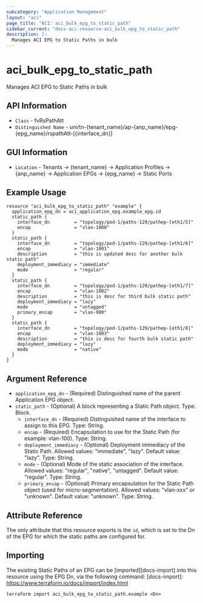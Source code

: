 ```yaml
---
subcategory: "Application Management"
layout: "aci"
page_title: "ACI: aci_bulk_epg_to_static_path"
sidebar_current: "docs-aci-resource-aci_bulk_epg_to_static_path"
description: |-
  Manages ACI EPG to Static Paths in bulk
---
```


# aci_bulk_epg_to_static_path #

Manages ACI EPG to Static Paths in bulk

## API Information ##
* `Class` - fvRsPathAtt
* `Distinguished Name` - uni/tn-{tenant_name}/ap-{anp_name}/epg-{epg_name}/rspathAtt-[{interface_dn}]

## GUI Information ##
* `Location` - Tenants -> {tenant_name} -> Application Profiles -> {anp_name} -> Application EPGs -> {epg_name} -> Static Ports

## Example Usage ##

```hcl
resource "aci_bulk_epg_to_static_path" "example" {
  application_epg_dn = aci_application_epg.example_epg.id
  static_path {
    interface_dn         = "topology/pod-1/paths-129/pathep-[eth1/5]"
    encap                = "vlan-1000"
  }
  static_path {
    interface_dn         = "topology/pod-1/paths-129/pathep-[eth1/6]"
    encap                = "vlan-1001"
    description          = "this is updated desc for another bulk static path"
    deployment_immediacy = "immediate"
    mode                 = "regular"
  }
  static_path {
    interface_dn         = "topology/pod-1/paths-129/pathep-[eth1/7]"
    encap                = "vlan-1002"
    description          = "this is desc for third bulk static path"
    deployment_immediacy = "lazy"
    mode                 = "untagged"
    primary_encap        = "vlan-900"
  }
  static_path {
    interface_dn         = "topology/pod-1/paths-129/pathep-[eth1/8]"
    encap                = "vlan-1003"
    description          = "this is desc for fourth bulk static path"
    deployment_immediacy = "lazy"
    mode                 = "native"
  }
}
```

## Argument Reference ##

* `application_epg_dn` - (Required) Distinguished name of the parent Application EPG object.
* `static_path` - (Optional) A block representing a Static Path object. Type: Block.
  * `interface_dn` - (Required) Distinguished name of the interface to assign to this EPG. Type: String.
  * `encap` - (Required) Encapsulation to use for the Static Path (for example: vlan-100). Type: String.
  * `deployment_immediacy` - (Optional) Deployment immediacy of the Static Path. Allowed values: "immediate", "lazy". Default value: "lazy". Type: String.
  * `mode` - (Optional) Mode of the static association of the interface. Allowed values: "regular", "native", "untagged". Default value: "regular". Type: String.
  * `primary_encap` - (Optional) Primary encapsulation for the Static Path object (used for micro-segmentation). Allowed values: "vlan-xxx" or "unknown". Default value: "unknown". Type: String.

## Attribute Reference

The only attribute that this resource exports is the `id`, which is set to the Dn of the EPG for which the static paths are configured for.

## Importing ##

The existing Static Paths of an EPG can be [imported][docs-import] into this resource using the EPG Dn, via the following command:
[docs-import]: https://www.terraform.io/docs/import/index.html

```
terraform import aci_bulk_epg_to_static_path.example <Dn>
```

